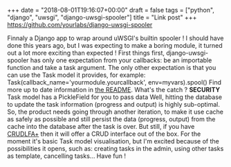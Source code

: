 +++
date = "2018-08-01T19:16:07+00:00"
draft = false
tags = ["python", "django", "uwsgi", "django-uwsgi-spooler"]
title = "Link post"
+++
https://github.com/yourlabs/django-uwsgi-spooler

Finnaly a Django app to wrap around uWSGI's builtin spooler ! I should have done this years ago, but I was expecting to make a boring module, it turned out a lot more exciting than expected ! First things first, django-uwsgi-spooler has only one expectation from your callbacks: be an importable function and take a task argument. The only other expectation is that you can use the Task model it provides, for example: Task(callback_name='yourmodule.yourcallback', env=myvars).spool() Find more up to date information in [the README](https://github.com/yourlabs/django-uwsgi-spooler). What's the catch ? **SECURITY** Task model has a PickleField for you to pass data Well, hitting the database to update the task information (progress and output) is highly sub-optimal. So, the product needs going through another iteration, to make it use cache as safely as possible and still persist the data (progress, output) from the cache into the database after the task is over. But still, if you have [CRUDLFA+](https://blog.yourlabs.org/tagged/crudlfap) then it will offer a CRUD interface out of the box. For the moment it's basic Task model visualisation, but I'm excited because of the possibilities it opens, such as: creating tasks in the admin, using other tasks as template, cancelling tasks... Have fun !
